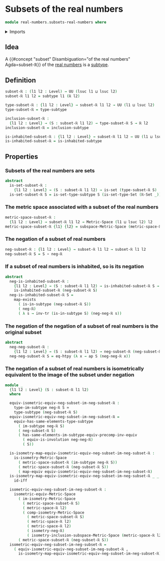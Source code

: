 # Subsets of the real numbers

```agda
module real-numbers.subsets-real-numbers where
```

<details><summary>Imports</summary>

```agda
open import foundation.action-on-identifications-functions
open import foundation.dependent-pair-types
open import foundation.equivalences
open import foundation.function-extensionality
open import foundation.function-types
open import foundation.identity-types
open import foundation.images-subtypes
open import foundation.inhabited-subtypes
open import foundation.involutions
open import foundation.logical-equivalences
open import foundation.sets
open import foundation.subtypes
open import foundation.transport-along-identifications
open import foundation.universe-levels

open import logic.functoriality-existential-quantification

open import metric-spaces.equality-of-metric-spaces
open import metric-spaces.images-isometries-metric-spaces
open import metric-spaces.isometries-metric-spaces
open import metric-spaces.metric-spaces
open import metric-spaces.subspaces-metric-spaces

open import real-numbers.dedekind-real-numbers
open import real-numbers.isometry-negation-real-numbers
open import real-numbers.metric-space-of-real-numbers
open import real-numbers.negation-real-numbers
```

</details>

## Idea

A {{#concept "subset" Disambiguation="of the real numbers" Agda=subset-ℝ}} of
the [real numbers](real-numbers.dedekind-real-numbers.md) is a
[subtype](foundation.subtypes.md).

## Definition

```agda
subset-ℝ : (l1 l2 : Level) → UU (lsuc l1 ⊔ lsuc l2)
subset-ℝ l1 l2 = subtype l1 (ℝ l2)

type-subset-ℝ : {l1 l2 : Level} → subset-ℝ l1 l2 → UU (l1 ⊔ lsuc l2)
type-subset-ℝ = type-subtype

inclusion-subset-ℝ :
  {l1 l2 : Level} → (S : subset-ℝ l1 l2) → type-subset-ℝ S → ℝ l2
inclusion-subset-ℝ = inclusion-subtype

is-inhabited-subset-ℝ : {l1 l2 : Level} → subset-ℝ l1 l2 → UU (l1 ⊔ lsuc l2)
is-inhabited-subset-ℝ = is-inhabited-subtype
```

## Properties

### Subsets of the real numbers are sets

```agda
abstract
  is-set-subset-ℝ :
    {l1 l2 : Level} → (S : subset-ℝ l1 l2) → is-set (type-subset-ℝ S)
  is-set-subset-ℝ S = is-set-type-subtype S (is-set-type-Set (ℝ-Set _))
```

### The metric space associated with a subset of the real numbers

```agda
metric-space-subset-ℝ :
  {l1 l2 : Level} → subset-ℝ l1 l2 → Metric-Space (l1 ⊔ lsuc l2) l2
metric-space-subset-ℝ {l1} {l2} = subspace-Metric-Space (metric-space-ℝ l2)
```

### The negation of a subset of real numbers

```agda
neg-subset-ℝ : {l1 l2 : Level} → subset-ℝ l1 l2 → subset-ℝ l1 l2
neg-subset-ℝ S = S ∘ neg-ℝ
```

### If a subset of real numbers is inhabited, so is its negation

```agda
abstract
  neg-is-inhabited-subset-ℝ :
    {l1 l2 : Level} → (S : subset-ℝ l1 l2) → is-inhabited-subset-ℝ S →
    is-inhabited-subset-ℝ (neg-subset-ℝ S)
  neg-is-inhabited-subset-ℝ S =
    map-exists
      ( is-in-subtype (neg-subset-ℝ S))
      ( neg-ℝ)
      ( λ s → inv-tr (is-in-subtype S) (neg-neg-ℝ s))
```

### The negation of the negation of a subset of real numbers is the original subset

```agda
abstract
  neg-neg-subset-ℝ :
    {l1 l2 : Level} → (S : subset-ℝ l1 l2) → neg-subset-ℝ (neg-subset-ℝ S) ＝ S
  neg-neg-subset-ℝ S = eq-htpy (λ x → ap S (neg-neg-ℝ x))
```

### The negation of a subset of real numbers is isometrically equivalent to the image of the subset under negation

```agda
module _
  {l1 l2 : Level} (S : subset-ℝ l1 l2)
  where

  equiv-isometric-equiv-neg-subset-im-neg-subset-ℝ :
    type-im-subtype neg-ℝ S ≃
    type-subtype (neg-subset-ℝ S)
  equiv-isometric-equiv-neg-subset-im-neg-subset-ℝ =
    equiv-has-same-elements-type-subtype
      ( im-subtype neg-ℝ S)
      ( neg-subset-ℝ S)
      ( has-same-elements-im-subtype-equiv-precomp-inv-equiv
        ( equiv-is-involution neg-neg-ℝ)
        ( S))

  is-isometry-map-equiv-isometric-equiv-neg-subset-im-neg-subset-ℝ :
    is-isometry-Metric-Space
      ( metric-space-subset-ℝ (im-subtype neg-ℝ S))
      ( metric-space-subset-ℝ (neg-subset-ℝ S))
      ( map-equiv equiv-isometric-equiv-neg-subset-im-neg-subset-ℝ)
  is-isometry-map-equiv-isometric-equiv-neg-subset-im-neg-subset-ℝ _ _ _ =
    id-iff

  isometric-equiv-neg-subset-im-neg-subset-ℝ :
    isometric-equiv-Metric-Space
      ( im-isometry-Metric-Space
        ( metric-space-subset-ℝ S)
        ( metric-space-ℝ l2)
        ( comp-isometry-Metric-Space
          ( metric-space-subset-ℝ S)
          ( metric-space-ℝ l2)
          ( metric-space-ℝ l2)
          ( isometry-neg-ℝ)
          ( isometry-inclusion-subspace-Metric-Space (metric-space-ℝ l2) S)))
      ( metric-space-subset-ℝ (neg-subset-ℝ S))
  isometric-equiv-neg-subset-im-neg-subset-ℝ =
    ( equiv-isometric-equiv-neg-subset-im-neg-subset-ℝ ,
      is-isometry-map-equiv-isometric-equiv-neg-subset-im-neg-subset-ℝ)
```
